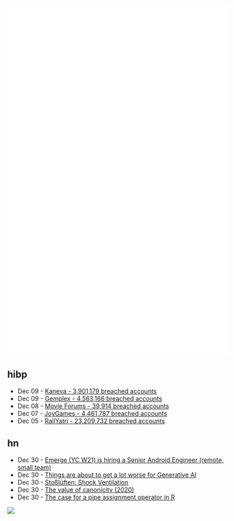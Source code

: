 ![Metrics](https://raw.githubusercontent.com/phixion/phixion/master/metrics.svg)

## hibp

<!--
for https://github.com/phixion/phixion/blob/main/.github/workflows/feeds.yml
-->
<!--START_SECTION:haveibeenpwnd-->
- Dec 09 - [Kaneva - 3,901,179 breached accounts](https://haveibeenpwned.com/PwnedWebsites#Kaneva)
- Dec 09 - [Gemplex - 4,563,166 breached accounts](https://haveibeenpwned.com/PwnedWebsites#Gemplex)
- Dec 08 - [Movie Forums - 39,914 breached accounts](https://haveibeenpwned.com/PwnedWebsites#MovieForums)
- Dec 07 - [JoyGames - 4,461,787 breached accounts](https://haveibeenpwned.com/PwnedWebsites#JoyGames)
- Dec 05 - [RailYatri - 23,209,732 breached accounts](https://haveibeenpwned.com/PwnedWebsites#RailYatri)
<!--END_SECTION:haveibeenpwnd-->

## hn

<!--
for https://github.com/phixion/phixion/blob/main/.github/workflows/feeds.yml
-->
<!--START_SECTION:hn-->
- Dec 30 - [Emerge (YC W21) is hiring a Senior Android Engineer (remote, small team)](https://www.emergetools.com/careers/jobs/senior-android-engineer)
- Dec 30 - [Things are about to get a lot worse for Generative AI](https://garymarcus.substack.com/p/things-are-about-to-get-a-lot-worse)
- Dec 30 - [Stoßlüften: Shock Ventilation](https://www.thelocal.de/20190117/stolften)
- Dec 30 - [The value of canonicity (2020)](https://building.nubank.com.br/the-value-of-canonicity/)
- Dec 30 - [The case for a pipe assignment operator in R](http://hughjonesd.github.io/case-for-pipe-assignment.html)
<!--END_SECTION:hn-->

<!--
for https://yhype.me
-->
![](https://hit.yhype.me/github/profile?user_id=13013670)
